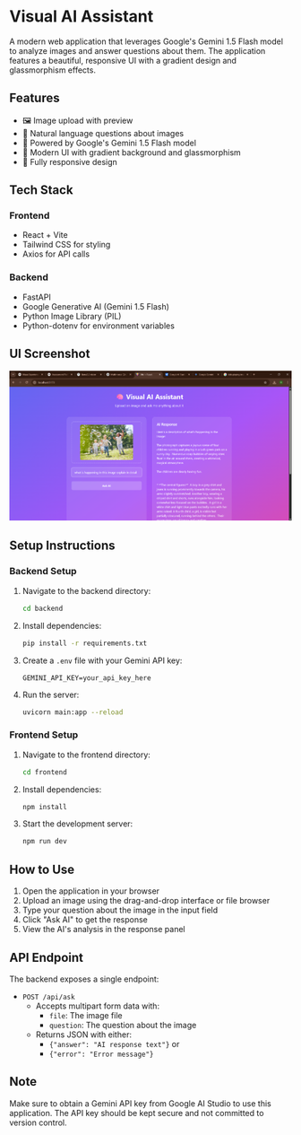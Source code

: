 # Visual AI Assistant

A modern web application that leverages Google's Gemini 1.5 Flash model to analyze images and answer questions about them. The application features a beautiful, responsive UI with a gradient design and glassmorphism effects.

## Features

- 🖼️ Image upload with preview
- 💬 Natural language questions about images
- 🤖 Powered by Google's Gemini 1.5 Flash model
- 🎨 Modern UI with gradient background and glassmorphism
- 📱 Fully responsive design

## Tech Stack

### Frontend
- React + Vite
- Tailwind CSS for styling
- Axios for API calls

### Backend
- FastAPI
- Google Generative AI (Gemini 1.5 Flash)
- Python Image Library (PIL)
- Python-dotenv for environment variables

## UI Screenshot

![Application Interface](Screenshot%202025-06-27%20170427.png)

## Setup Instructions

### Backend Setup

1. Navigate to the backend directory:
   ```bash
   cd backend
   ```

2. Install dependencies:
   ```bash
   pip install -r requirements.txt
   ```

3. Create a `.env` file with your Gemini API key:
   ```
   GEMINI_API_KEY=your_api_key_here
   ```

4. Run the server:
   ```bash
   uvicorn main:app --reload
   ```

### Frontend Setup

1. Navigate to the frontend directory:
   ```bash
   cd frontend
   ```

2. Install dependencies:
   ```bash
   npm install
   ```

3. Start the development server:
   ```bash
   npm run dev
   ```

## How to Use

1. Open the application in your browser
2. Upload an image using the drag-and-drop interface or file browser
3. Type your question about the image in the input field
4. Click "Ask AI" to get the response
5. View the AI's analysis in the response panel

## API Endpoint

The backend exposes a single endpoint:

- `POST /api/ask`
  - Accepts multipart form data with:
    - `file`: The image file
    - `question`: The question about the image
  - Returns JSON with either:
    - `{"answer": "AI response text"}` or
    - `{"error": "Error message"}`

## Note

Make sure to obtain a Gemini API key from Google AI Studio to use this application. The API key should be kept secure and not committed to version control.
